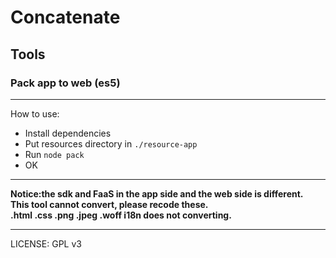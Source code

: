
# Concatenate    
## Tools  
### Pack app to web (es5)
- - -
How to use:  
- Install dependencies
- Put resources directory in `./resource-app`
- Run `node pack`
- OK
- - -
**Notice:the sdk and FaaS in the app side and the web side is different.**  
**This tool cannot convert, please recode these.**  
**.html .css .png .jpeg .woff i18n does not converting.**
- - - 
LICENSE: GPL v3